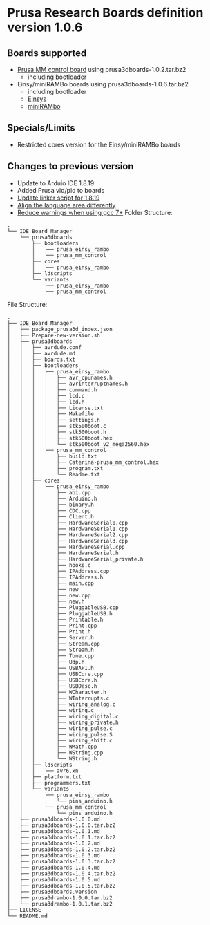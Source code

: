 # Prusa Research Boards definition version 1.0.6

## Boards supported
- [Prusa MM control board](https://github.com/prusa3d/MM-control-2.0) using prusa3dboards-1.0.2.tar.bz2
  - including bootloader
- Einsy/miniRAMBo boards using prusa3dboards-1.0.6.tar.bz2
  - including bootloader
  - [Einsys](https://reprap.org/wiki/EinsyRambo)
  - [miniRAMbo](https://reprap.org/wiki/MiniRambo)
## Specials/Limits
- Restricted cores version for the Einsy/miniRAMBo boards

## Changes to previous version
- Update to Arduio IDE 1.8.19
- Added Prusa vid/pid to boards
- [Update linker script for 1.8.19](https://github.com/prusa3d/Arduino_Boards/pull/14)
- [Align the language area differently](https://github.com/prusa3d/Arduino_Boards/pull/15)
- [Reduce warnings when using gcc 7+](https://github.com/prusa3d/Arduino_Boards/pull/9)
Folder Structure:
```
.
└── IDE_Board_Manager
    └── prusa3dboards
        ├── bootloaders
        │   ├── prusa_einsy_rambo
        │   └── prusa_mm_control
        ├── cores
        │   └── prusa_einsy_rambo
        ├── ldscripts
        └── variants
            ├── prusa_einsy_rambo
            └── prusa_mm_control
```
File Structure:
```
.
├── IDE_Board_Manager
│   ├── package_prusa3d_index.json
│   ├── Prepare-new-version.sh
│   ├── prusa3dboards
│   │   ├── avrdude.conf
│   │   ├── avrdude.md
│   │   ├── boards.txt
│   │   ├── bootloaders
│   │   │   ├── prusa_einsy_rambo
│   │   │   │   ├── avr_cpunames.h
│   │   │   │   ├── avrinterruptnames.h
│   │   │   │   ├── command.h
│   │   │   │   ├── lcd.c
│   │   │   │   ├── lcd.h
│   │   │   │   ├── License.txt
│   │   │   │   ├── Makefile
│   │   │   │   ├── settings.h
│   │   │   │   ├── stk500boot.c
│   │   │   │   ├── stk500boot.h
│   │   │   │   ├── stk500boot.hex
│   │   │   │   └── stk500boot_v2_mega2560.hex
│   │   │   └── prusa_mm_control
│   │   │       ├── build.txt
│   │   │       ├── Caterina-prusa_mm_control.hex
│   │   │       ├── program.txt
│   │   │       └── Readme.txt
│   │   ├── cores
│   │   │   └── prusa_einsy_rambo
│   │   │       ├── abi.cpp
│   │   │       ├── Arduino.h
│   │   │       ├── binary.h
│   │   │       ├── CDC.cpp
│   │   │       ├── Client.h
│   │   │       ├── HardwareSerial0.cpp
│   │   │       ├── HardwareSerial1.cpp
│   │   │       ├── HardwareSerial2.cpp
│   │   │       ├── HardwareSerial3.cpp
│   │   │       ├── HardwareSerial.cpp
│   │   │       ├── HardwareSerial.h
│   │   │       ├── HardwareSerial_private.h
│   │   │       ├── hooks.c
│   │   │       ├── IPAddress.cpp
│   │   │       ├── IPAddress.h
│   │   │       ├── main.cpp
│   │   │       ├── new
│   │   │       ├── new.cpp
│   │   │       ├── new.h
│   │   │       ├── PluggableUSB.cpp
│   │   │       ├── PluggableUSB.h
│   │   │       ├── Printable.h
│   │   │       ├── Print.cpp
│   │   │       ├── Print.h
│   │   │       ├── Server.h
│   │   │       ├── Stream.cpp
│   │   │       ├── Stream.h
│   │   │       ├── Tone.cpp
│   │   │       ├── Udp.h
│   │   │       ├── USBAPI.h
│   │   │       ├── USBCore.cpp
│   │   │       ├── USBCore.h
│   │   │       ├── USBDesc.h
│   │   │       ├── WCharacter.h
│   │   │       ├── WInterrupts.c
│   │   │       ├── wiring_analog.c
│   │   │       ├── wiring.c
│   │   │       ├── wiring_digital.c
│   │   │       ├── wiring_private.h
│   │   │       ├── wiring_pulse.c
│   │   │       ├── wiring_pulse.S
│   │   │       ├── wiring_shift.c
│   │   │       ├── WMath.cpp
│   │   │       ├── WString.cpp
│   │   │       └── WString.h
│   │   ├── ldscripts
│   │   │   └── avr6.xn
│   │   ├── platform.txt
│   │   ├── programmers.txt
│   │   └── variants
│   │       ├── prusa_einsy_rambo
│   │       │   └── pins_arduino.h
│   │       └── prusa_mm_control
│   │           └── pins_arduino.h
│   ├── prusa3dboards-1.0.0.md
│   ├── prusa3dboards-1.0.0.tar.bz2
│   ├── prusa3dboards-1.0.1.md
│   ├── prusa3dboards-1.0.1.tar.bz2
│   ├── prusa3dboards-1.0.2.md
│   ├── prusa3dboards-1.0.2.tar.bz2
│   ├── prusa3dboards-1.0.3.md
│   ├── prusa3dboards-1.0.3.tar.bz2
│   ├── prusa3dboards-1.0.4.md
│   ├── prusa3dboards-1.0.4.tar.bz2
│   ├── prusa3dboards-1.0.5.md
│   ├── prusa3dboards-1.0.5.tar.bz2
│   ├── prusa3dboards.version
│   ├── prusa3drambo-1.0.0.tar.bz2
│   └── prusa3drambo-1.0.1.tar.bz2
├── LICENSE
└── README.md
```
